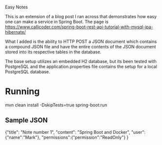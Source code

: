 Easy Notes

This is an extension of a blog post I ran across that demonstrates how easy one can make a service in Spring Boot.  The page is https://www.callicoder.com/spring-boot-rest-api-tutorial-with-mysql-jpa-hibernate/

What I added is the ability to HTTP POST a JSON document which contains a compound JSON file and have the entire contents of the JSON document stored into its respective tables in the database.

The base setup utilizes an embedded H2 database, but its been tested with PostgreSQL and the application.properties file contains the setup for a local PostgreSQL database.

# Running    

mvn clean install -DskipTests=true  spring-boot:run

## Sample JSON

{"title": "Note number 1", "content": "Spring Boot and Docker", "user": {"name":"Mark"}, "permissions":{"permission":"ReadOnly"} }